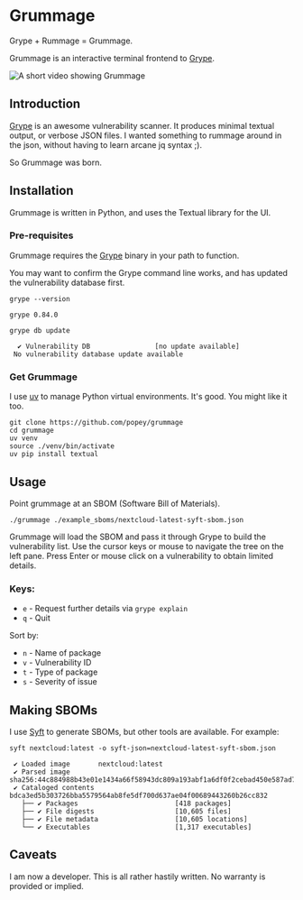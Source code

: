 # Grummage

Grype + Rummage = Grummage.

Grummage is an interactive terminal frontend to [Grype](https://github.com/anchore/grype).

![A short video showing Grummage](./grummage.gif)

## Introduction

[Grype](https://github.com/anchore/grype) is an awesome vulnerability scanner. It produces minimal textual output, or verbose JSON files. I wanted something to rummage around in the json, without having to learn arcane jq syntax ;).

So Grummage was born.

## Installation

Grummage is written in Python, and uses the Textual library for the UI.

### Pre-requisites

Grummage requires the [Grype](https://github.com/anchore/grype) binary in your path to function.

You may want to confirm the Grype command line works, and has updated the vulnerability database first.

```shell
grype --version
```

```
grype 0.84.0
```


```shell
grype db update
```

```
  ✔ Vulnerability DB                [no update available]
 No vulnerability database update available
```

### Get Grummage

I use [uv](https://github.com/astral-sh/uv) to manage Python virtual environments. It's good. You might like it too.

```shell
git clone https://github.com/popey/grummage
cd grummage
uv venv
source ./venv/bin/activate
uv pip install textual
```

## Usage

Point grummage at an SBOM (Software Bill of Materials). 

```shell
./grummage ./example_sboms/nextcloud-latest-syft-sbom.json
```

Grummage will load the SBOM and pass it through Grype to build the vulnerability list. 
Use the cursor keys or mouse to navigate the tree on the left pane.
Press Enter or mouse click on a vulnerability to obtain limited details.

### Keys:

* `e` - Request further details via `grype explain`
* `q` - Quit

Sort by:

* `n` - Name of package
* `v` - Vulnerability ID
* `t` - Type of package
* `s` - Severity of issue

## Making SBOMs

I use [Syft](https://github.com/anchore/syft) to generate SBOMs, but other tools are available. For example:

```shell
syft nextcloud:latest -o syft-json=nextcloud-latest-syft-sbom.json
```

```
 ✔ Loaded image       nextcloud:latest
 ✔ Parsed image       sha256:44c884988b43e01e1434a66f58943dc809a193abf1a6df0f2cebad450e587ad7
 ✔ Cataloged contents bdca3ed5b303726bba5579564ab8fe5df700d637ae04f00689443260b26cc832
   ├── ✔ Packages                        [418 packages]
   ├── ✔ File digests                    [10,605 files]
   ├── ✔ File metadata                   [10,605 locations]
   └── ✔ Executables                     [1,317 executables]
```

## Caveats

I am now a developer. This is all rather hastily written. No warranty is provided or implied.
